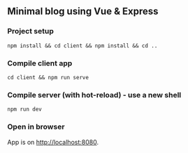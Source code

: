 ## Minimal blog using Vue & Express

### Project setup
```
npm install && cd client && npm install && cd ..
```

### Compile client app
```
cd client && npm run serve
```

### Compile server (with hot-reload) - use a new shell
```
npm run dev
```

### Open in browser
App is on [http://localhost:8080](http://localhost:8080/).
